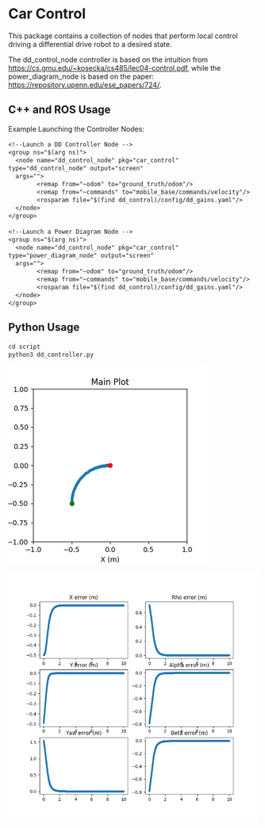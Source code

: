 # Car Control
This package contains a collection of nodes that perform local control driving a
differential drive robot to a desired state.


The dd_control_node controller is based on the intuition
from https://cs.gmu.edu/~kosecka/cs485/lec04-control.pdf,
while the power_diagram_node is based on the paper: https://repository.upenn.edu/ese_papers/724/.


## C++ and ROS Usage

Example Launching the Controller Nodes:

    <!--Launch a DD Controller Node -->
    <group ns="$(arg ns)">
      <node name="dd_control_node" pkg="car_control" type="dd_control_node" output="screen"
      args="">
            <remap from="~odom" to="ground_truth/odom"/>
            <remap from="~commands" to="mobile_base/commands/velocity"/>
            <rosparam file="$(find dd_control)/config/dd_gains.yaml"/>
      </node>
    </group>

    <!--Launch a Power Diagram Node -->
    <group ns="$(arg ns)">
      <node name="dd_control_node" pkg="car_control" type="power_diagram_node" output="screen"
      args="">
            <remap from="~odom" to="ground_truth/odom"/>
            <remap from="~commands" to="mobile_base/commands/velocity"/>
            <rosparam file="$(find dd_control)/config/dd_gains.yaml"/>
      </node>
    </group>

## Python Usage

    cd script
    python3 dd_controller.py

![Main Controller](data/main.png)

![Main Controller](data/error.png)
